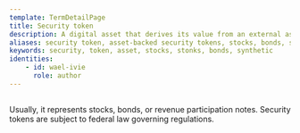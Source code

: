 ```yaml
---
template: TermDetailPage
title: Security token
description: A digital asset that derives its value from an external asset that can be traded.
aliases: security token, asset-backed security tokens, stocks, bonds, synthetic assets
keywords: security, token, asset, stocks, stonks, bonds, synthetic
identities: 
    - id: wael-ivie
      role: author
---
```

##

Usually, it represents stocks, bonds, or revenue participation notes. Security tokens are subject to federal law governing regulations.
